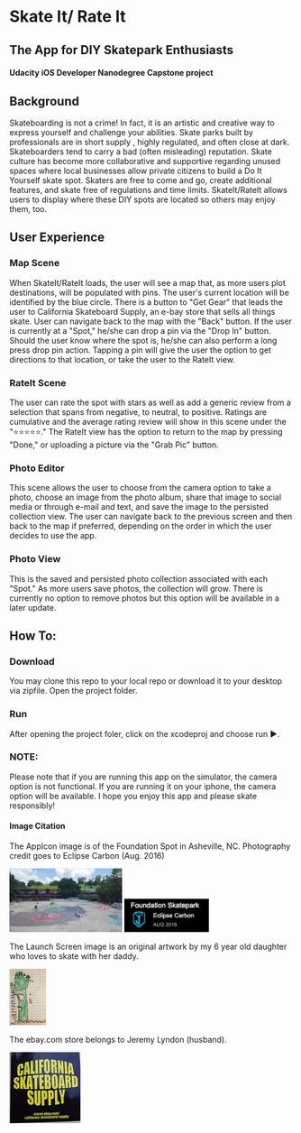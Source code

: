 # Skate It/ Rate It
## The App for DIY Skatepark Enthusiasts
#### Udacity iOS Developer Nanodegree Capstone project

## Background
  Skateboarding is not a crime! In fact, it is an artistic and creative way to express yourself and challenge your abilities. Skate parks built by professionals are in short supply , highly regulated, and often close at dark. Skateboarders tend to carry a bad (often misleading) reputation. 
  Skate culture has become more collaborative and supportive regarding unused spaces where local businesses allow private citizens to build a Do It Yourself skate spot. Skaters are free to come and go, create additional features, and skate free of regulations and time limits. SkateIt/RateIt allows users to display where these DIY spots are located so others may enjoy them, too. 
  
## User Experience

### Map Scene
  When SkateIt/RateIt loads, the user will see a map that, as more users plot destinations, will be populated with pins. The user's current location will be identified by the blue circle. There is a button to "Get Gear" that leads the user to California Skateboard Supply, an e-bay store that sells all things skate. User can navigate back to the map with the "Back" button. 
  If the user is currently at a "Spot," he/she can drop a pin via the "Drop In" button. Should the user know where the spot is, he/she can also perform a long press drop pin action. 
  Tapping a pin will give the user the option to get directions to that location, or take the user to the RateIt view. 
  
### RateIt Scene
  The user can rate the spot with stars as well as add a generic review from a selection that spans from negative, to neutral, to positive. Ratings are cumulative and the average rating review will show in this scene under the "⭐️⭐️⭐️⭐️⭐️." The RateIt view has the option to return to the map by pressing "Done," or uploading a picture via the "Grab Pic" button.
  
### Photo Editor
  This scene allows the user to choose from the camera option to take a photo, choose an image from the photo album, share that image to social media or through e-mail and text, and save the image to the persisted collection view. The user can navigate back to the previous screen and then back to the map if preferred, depending on the order in which the user decides to use the app. 
  
### Photo View
  This is the saved and persisted photo collection associated with each "Spot." As more users save photos, the collection will grow. There is currently no option to remove photos but this option will be available in a later update. 
  
  
## How To: 

### Download
  You may clone this repo to your local repo or download it to your desktop via zipfile. Open the project folder. 
  
### Run
  After opening the project foler, click on the xcodeproj and choose run ▶️.
  
### NOTE: 
  Please note that if you are running this app on the simulator, the camera option is not functional. If you are running it on your iphone, the camera option will be available. I hope you enjoy this app and please skate responsibly!




#### Image Citation
The AppIcon image is of the Foundation Spot in Asheville, NC. Photography credit goes to Eclipse Carbon (Aug. 2016)

<img src = "images/Screen%20Shot%202019-01-21%20at%201.28.27%20PM.png" width="200">
<img src = "images/Screen%20Shot%202019-01-21%20at%201.38.54%20PM.png" width="150">
      
The Launch Screen image is an original artwork by my 6 year old daughter who loves to skate with her daddy. 

<img src = "images/IMG_7307.jpg" height="100">

The ebay.com store belongs to Jeremy Lyndon (husband).  

![](images/Screen%20Shot%202019-01-02%20at%201.13.10%20PM.png)
      


